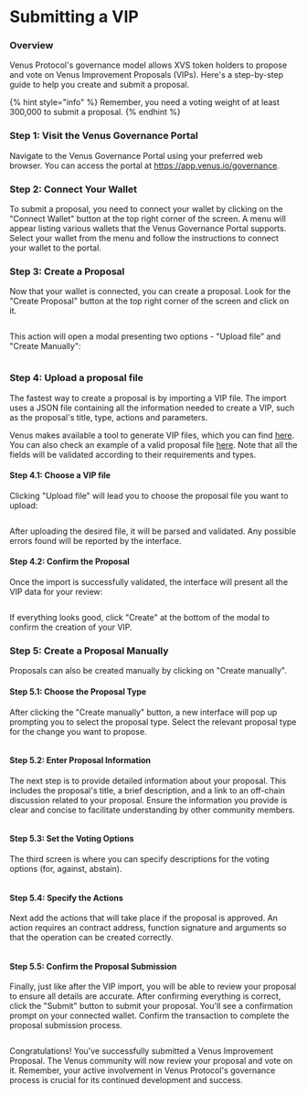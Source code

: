 # Submitting a VIP

### Overview

Venus Protocol's governance model allows XVS token holders to propose and vote on Venus Improvement Proposals (VIPs). Here's a step-by-step guide to help you create and submit a proposal.

{% hint style="info" %}
Remember, you need a voting weight of at least 300,000 to submit a proposal.
{% endhint %}

### Step 1: Visit the Venus Governance Portal

Navigate to the Venus Governance Portal using your preferred web browser. You can access the portal at <https://app.venus.io/governance>.

### Step 2: Connect Your Wallet

To submit a proposal, you need to connect your wallet by clicking on the "Connect Wallet" button at the top right corner of the screen. A menu will appear listing various wallets that the Venus Governance Portal supports. Select your wallet from the menu and follow the instructions to connect your wallet to the portal.

### Step 3: Create a Proposal

Now that your wallet is connected, you can create a proposal. Look for the "Create Proposal" button at the top right corner of the screen and click on it.

<figure><img src="../../.gitbook/assets/VIP1.jpg" alt=""><figcaption></figcaption></figure>

This action will open a modal presenting two options - "Upload file" and "Create Manually":

<figure><img src="../../.gitbook/assets/VIP-create-modal.png" alt=""><figcaption></figcaption></figure>

### Step 4: Upload a proposal file

The fastest way to create a proposal is by importing a VIP file. The import uses a JSON file containing all the information needed to create a VIP, such as the proposal's title, type, actions and parameters.

Venus makes available a tool to generate VIP files, which you can find [here](https://github.com/VenusProtocol/vips#create-proposal). You can also check an example of a valid proposal file [here](https://github.com/VenusProtocol/venus-protocol-interface/blob/main/src/assets/proposals/vip-123.json). Note that all the fields will be validated according to their requirements and types.

#### Step 4.1: Choose a VIP file

Clicking "Upload file" will lead you to choose the proposal file you want to upload:

<figure><img src="../../.gitbook/assets/VIP-upload.png" alt=""><figcaption></figcaption></figure>

After uploading the desired file, it will be parsed and validated. Any possible errors found will be reported by the interface.

#### Step 4.2: Confirm the Proposal

Once the import is successfully validated, the interface will present all the VIP data for your review:

<figure><img src="../../.gitbook/assets/VIP-import-confirm.png" alt=""><figcaption></figcaption></figure>

If everything looks good, click "Create" at the bottom of the modal to confirm the creation of your VIP.

### Step 5: Create a Proposal Manually

Proposals can also be created manually by clicking on "Create manually".

#### Step 5.1: Choose the Proposal Type

After clicking the "Create manually" button, a new interface will pop up prompting you to select the proposal type. Select the relevant proposal type for the change you want to propose.

<figure><img src="../../.gitbook/assets/VIP_selectType.jpg" alt=""><figcaption></figcaption></figure>

#### Step 5.2: Enter Proposal Information

The next step is to provide detailed information about your proposal. This includes the proposal's title, a brief description, and a link to an off-chain discussion related to your proposal. Ensure the information you provide is clear and concise to facilitate understanding by other community members.

<figure><img src="../../.gitbook/assets/VIP3.jpg" alt=""><figcaption></figcaption></figure>

#### Step 5.3: Set the Voting Options

The third screen is where you can specify descriptions for the voting options (for, against, abstain).

<figure><img src="../../.gitbook/assets/VIP4.jpg" alt=""><figcaption></figcaption></figure>

#### Step 5.4: Specify the Actions

Next add the actions that will take place if the proposal is approved. An action requires an contract address, function signature and arguments so that the operation can be created correctly.

<figure><img src="../../.gitbook/assets/VIP5.jpg" alt=""><figcaption></figcaption></figure>

#### Step 5.5: Confirm the Proposal Submission

Finally, just like after the VIP import, you will be able to review your proposal to ensure all details are accurate. After confirming everything is correct, click the "Submit" button to submit your proposal. You'll see a confirmation prompt on your connected wallet. Confirm the transaction to complete the proposal submission process.

<figure><img src="../../.gitbook/assets/VIP6_3.jpg" alt=""><figcaption></figcaption></figure>

Congratulations! You've successfully submitted a Venus Improvement Proposal. The Venus community will now review your proposal and vote on it. Remember, your active involvement in Venus Protocol's governance process is crucial for its continued development and success.

